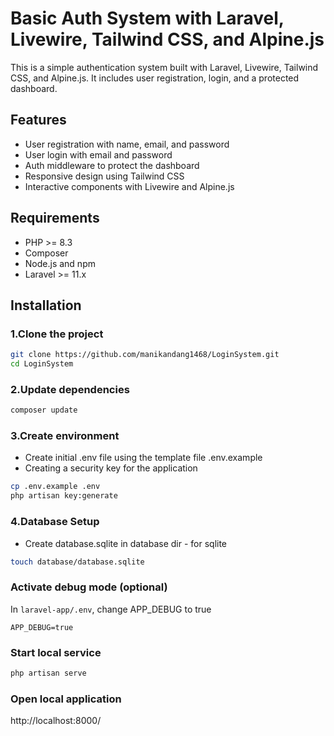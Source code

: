 # Basic Auth System with Laravel, Livewire, Tailwind CSS, and Alpine.js

This is a simple authentication system built with Laravel, Livewire, Tailwind CSS, and Alpine.js. It includes user registration, login, and a protected dashboard.

## Features

- User registration with name, email, and password
- User login with email and password
- Auth middleware to protect the dashboard
- Responsive design using Tailwind CSS
- Interactive components with Livewire and Alpine.js

## Requirements

- PHP >= 8.3
- Composer
- Node.js and npm
- Laravel >= 11.x

## Installation

### 1.Clone the project

```bash
git clone https://github.com/manikandang1468/LoginSystem.git
cd LoginSystem
```

### 2.Update dependencies

```bash
composer update
```

### 3.Create environment

* Create initial .env file using the template file .env.example
* Creating a security key for the application

```bash
cp .env.example .env
php artisan key:generate
```

### 4.Database Setup

* Create database.sqlite in database dir - for sqlite

```bash
touch database/database.sqlite
```

### Activate debug mode (optional)

In `laravel-app/.env`, change APP_DEBUG to true

```
APP_DEBUG=true
```

### Start local service

```bash
php artisan serve
```

### Open local application

http://localhost:8000/
